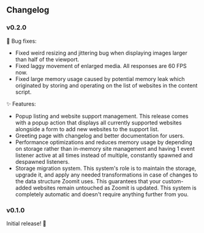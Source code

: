 ## Changelog

### v0.2.0

🐞 Bug fixes:

- Fixed weird resizing and jittering bug when displaying images larger
  than half of the viewport.
- Fixed laggy movement of enlarged media. All responses are 60 FPS
  now.
- Fixed large memory usage caused by potential memory leak which
  originated by storing and operating on the list of websites in the
  content script.

✨ Features:

- Popup listing and website support management. This release comes
  with a popup action that displays all currently supported websites
  alongside a form to add new websites to the support list.
- Greeting page with changelog and better documentation for users.
- Performance optimizations and reduces memory usage by depending on
  storage rather than in-memory site management and having 1 event
  listener active at all times instead of multiple, constantly spawned
  and despawned listeners.
- Storage migration system. This system's role is to maintain the
  storage, upgrade it, and apply any needed transformations in case of
  changes to the data structure Zoomit uses. This guarantees that your
  custom-added websites remain untouched as Zoomit is updated. This
  system is completely automatic and doesn't require anything further
  from you.

### v0.1.0

Initial release! 🥳
